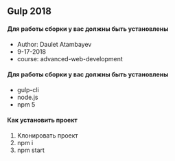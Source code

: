 ## Gulp 2018

#### Для работы сборки у вас должны быть установлены
* Author: Daulet Atambayev
* 9-17-2018
* course: advanced-web-development

#### Для работы сборки у вас должны быть установлены
* gulp-cli
* node.js
* npm 5

#### Как установить проект
1. Клонировать проект
2. npm i
3. npm start
